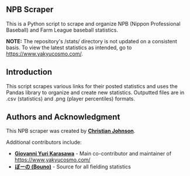 ## **NPB Scraper**

This is a Python script to scrape and organize NPB (Nippon Professional Baseball) and Farm League baseball statistics.

**NOTE:** The repository's /stats/ directory is not updated on a consistent basis. To view the latest statistics as intended, go to https://www.yakyucosmo.com/.

## **Introduction**

This script scrapes various links for their posted statistics and uses the Pandas library to organize and create new statistics. Outputted files are in .csv (statistics) and .png (player percentiles) formats.

## **Authors and Acknowledgment**

This NPB scraper was created by **[Christian Johnson](https://github.com/chrisj117)**.

Additional contributors include:

- **[Giovanni Yuri Karasawa](https://www.yakyucosmo.com/)** - Main co-contributor and maintainer of https://www.yakyucosmo.com/
- **[ぼーの (Bouno)](https://bo-no05.hatenadiary.org/)** - Source for all fielding statistics
